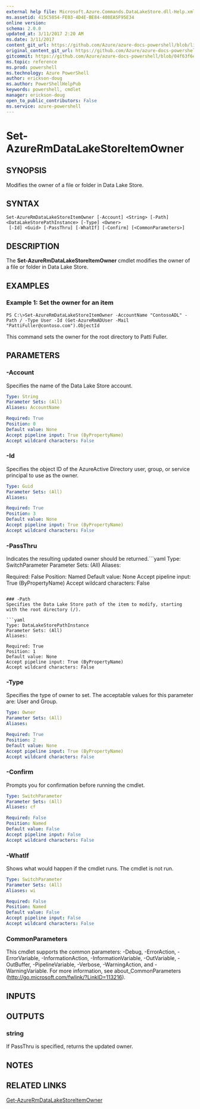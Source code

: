 ```yaml
---
external help file: Microsoft.Azure.Commands.DataLakeStore.dll-Help.xml
ms.assetid: 415C5854-FE03-4D4E-BE84-408EA5F95E34
online version: 
schema: 2.0.0
updated_at: 3/11/2017 2:20 AM
ms.date: 3/11/2017
content_git_url: https://github.com/Azure/azure-docs-powershell/blob/live/azureps-cmdlets-docs/ResourceManager/AzureRM.DataLakeStore/v3.5.0/Set-AzureRmDataLakeStoreItemOwner.md
original_content_git_url: https://github.com/Azure/azure-docs-powershell/blob/live/azureps-cmdlets-docs/ResourceManager/AzureRM.DataLakeStore/v3.5.0/Set-AzureRmDataLakeStoreItemOwner.md
gitcommit: https://github.com/Azure/azure-docs-powershell/blob/04f63f6e685743ace2c57eb157574e34e8610b1c/azureps-cmdlets-docs/ResourceManager/AzureRM.DataLakeStore/v3.5.0/Set-AzureRmDataLakeStoreItemOwner.md
ms.topic: reference
ms.prod: powershell
ms.technology: Azure PowerShell
author: erickson-doug
ms.author: PowerShellHelpPub
keywords: powershell, cmdlet
manager: erickson-doug
open_to_public_contributors: False
ms.service: azure-powershell
---
```


# Set-AzureRmDataLakeStoreItemOwner

## SYNOPSIS
Modifies the owner of a file or folder in Data Lake Store.

## SYNTAX

```
Set-AzureRmDataLakeStoreItemOwner [-Account] <String> [-Path] <DataLakeStorePathInstance> [-Type] <Owner>
 [-Id] <Guid> [-PassThru] [-WhatIf] [-Confirm] [<CommonParameters>]
```

## DESCRIPTION
The **Set-AzureRmDataLakeStoreItemOwner** cmdlet modifies the owner of a file or folder in Data Lake Store.

## EXAMPLES

### Example 1: Set the owner for an item
```
PS C:\>Set-AzureRmDataLakeStoreItemOwner -AccountName "ContosoADL" -Path / -Type User -Id (Get-AzureRmADUser -Mail "PattiFuller@contoso.com").ObjectId
```

This command sets the owner for the root directory to Patti Fuller.

## PARAMETERS

### -Account
Specifies the name of the Data Lake Store account.

```yaml
Type: String
Parameter Sets: (All)
Aliases: AccountName

Required: True
Position: 0
Default value: None
Accept pipeline input: True (ByPropertyName)
Accept wildcard characters: False
```

### -Id
Specifies the object ID of the AzureActive Directory user, group, or service principal to use as the owner.

```yaml
Type: Guid
Parameter Sets: (All)
Aliases: 

Required: True
Position: 3
Default value: None
Accept pipeline input: True (ByPropertyName)
Accept wildcard characters: False
```

### -PassThru
Indicates the resulting updated owner should be returned.```yaml
Type: SwitchParameter
Parameter Sets: (All)
Aliases: 

Required: False
Position: Named
Default value: None
Accept pipeline input: True (ByPropertyName)
Accept wildcard characters: False
```

### -Path
Specifies the Data Lake Store path of the item to modify, starting with the root directory (/).

```yaml
Type: DataLakeStorePathInstance
Parameter Sets: (All)
Aliases: 

Required: True
Position: 1
Default value: None
Accept pipeline input: True (ByPropertyName)
Accept wildcard characters: False
```

### -Type
Specifies the type of owner to set.
The acceptable values for this parameter are: User and Group.

```yaml
Type: Owner
Parameter Sets: (All)
Aliases: 

Required: True
Position: 2
Default value: None
Accept pipeline input: True (ByPropertyName)
Accept wildcard characters: False
```

### -Confirm
Prompts you for confirmation before running the cmdlet.

```yaml
Type: SwitchParameter
Parameter Sets: (All)
Aliases: cf

Required: False
Position: Named
Default value: False
Accept pipeline input: False
Accept wildcard characters: False
```

### -WhatIf
Shows what would happen if the cmdlet runs.
The cmdlet is not run.

```yaml
Type: SwitchParameter
Parameter Sets: (All)
Aliases: wi

Required: False
Position: Named
Default value: False
Accept pipeline input: False
Accept wildcard characters: False
```

### CommonParameters
This cmdlet supports the common parameters: -Debug, -ErrorAction, -ErrorVariable, -InformationAction, -InformationVariable, -OutVariable, -OutBuffer, -PipelineVariable, -Verbose, -WarningAction, and -WarningVariable. For more information, see about_CommonParameters (http://go.microsoft.com/fwlink/?LinkID=113216).

## INPUTS

## OUTPUTS

### string
If PassThru is specified, returns the updated owner.

## NOTES

## RELATED LINKS

[Get-AzureRmDataLakeStoreItemOwner](xref:ResourceManager/AzureRM.DataLakeStore/v3.5.0/Get-AzureRmDataLakeStoreItemOwner.md)


